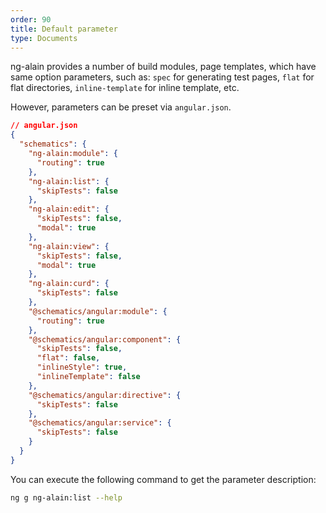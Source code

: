 ```yaml
---
order: 90
title: Default parameter
type: Documents
---
```


ng-alain provides a number of build modules, page templates, which have same option parameters, such as: `spec` for generating test pages, `flat` for flat directories, `inline-template` for inline template, etc.

However, parameters can be preset via `angular.json`.

```json
// angular.json
{
  "schematics": {
    "ng-alain:module": {
      "routing": true
    },
    "ng-alain:list": {
      "skipTests": false
    },
    "ng-alain:edit": {
      "skipTests": false,
      "modal": true
    },
    "ng-alain:view": {
      "skipTests": false,
      "modal": true
    },
    "ng-alain:curd": {
      "skipTests": false
    },
    "@schematics/angular:module": {
      "routing": true
    },
    "@schematics/angular:component": {
      "skipTests": false,
      "flat": false,
      "inlineStyle": true,
      "inlineTemplate": false
    },
    "@schematics/angular:directive": {
      "skipTests": false
    },
    "@schematics/angular:service": {
      "skipTests": false
    }
  }
}
```

You can execute the following command to get the parameter description:

```bash
ng g ng-alain:list --help
```
